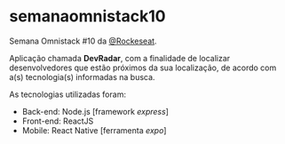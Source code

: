 # semanaomnistack10
Semana Omnistack #10 da [@Rockeseat](https://github.com/Rocketseat).

Aplicação chamada **DevRadar**, com a finalidade de localizar desenvolvedores que estão próximos da sua localização, de acordo com a(s) tecnologia(s) informadas na busca.

As tecnologias utilizadas foram:

* Back-end: Node.js [framework *express*]
* Front-end: ReactJS 
* Mobile: React Native [ferramenta *expo*]
